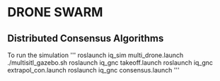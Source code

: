 
# DRONE SWARM
## Distributed Consensus Algorithms
To run the simulation
'''
roslaunch iq_sim multi_drone.launch
./multisitl_gazebo.sh
roslaunch iq_gnc takeoff.launch
roslaunch iq_gnc extrapol_con.launch
roslaunch iq_gnc consensus.launch
'''



